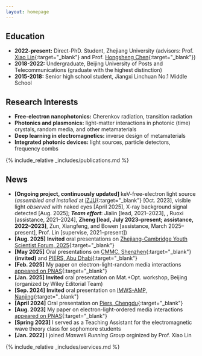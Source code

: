 ```yaml
---
layout: homepage
---
```


## Education
- **2022-present:**  Direct-PhD. Student, Zhejiang University (advisors: Prof. [Xiao Lin](https://scholar.google.com/citations?user=DmHN_F8AAAAJ&hl=en){:target="_blank"} and Prof. [Hongsheng Chen](https://scholar.google.com/citations?user=w1p_Wf0AAAAJ&hl=en){:target="_blank"})
- **2018-2022:** Undergraduate, Beijing University of Posts and Telecommunications (graduate with the highest distinction)
- **2015-2018:** Senior high school student, Jiangxi Linchuan No.1 Middle School

## Research Interests
- **Free-electron nanophotonics:** Cherenkov radiation, transition radiation
- **Photonics and plasmonics:** light-matter interactions in photonic (time) crystals, random media, and other metamaterials
- **Deep learning in electromagnetics:** inverse design of metamaterials
- **Integrated photonic devices:** light sources, particle detectors, frequency combs

{% include_relative _includes/publications.md %}

## News
- **[Ongoing project, continuously updated]** keV-free-electron light source (_assembled and installed_ at [iZJU](https://www.intl.zju.edu.cn/en){:target="_blank"} [Oct. 2023], visible light _observed_ with naked eyes [April 2025], X-ray background signal detected [Aug. 2025]; **_Team effort_**: Jialin [lead, 2021–2023], , Ruoxi [assistance, 2021–2024], **Zheng [lead, July 2023–present; assistance, 2022–2023]**, Zun, Xiangfeng, and Bowen [assistance, March 2025–present], Prof. Lin [supervise, 2021–present])
- **[Aug. 2025]** **Invited** oral presentations on [Zhejiang-Cambridge Youth Scientist Forum, 2025](./assets/files/Program%20V1.1(2).pdf){:target="_blank"}
- **[May 2025]** Oral presentations on [CMMC, Shenzhen](https://www.metasoc.org.cn/cn/web/index/28310_2443311){:target="_blank"} **(invited)** and [PIERS, Abu Dhabi](https://abdb2025.piers.org/session.html?sid=S060){:target="_blank"} 
- **[Feb. 2025]** My paper on electron-light-random media interactions [appeared on PNAS](https://www.pnas.org/doi/10.1073/pnas.2413336122){:target="_blank"}
- **[Jan. 2025]** **Invited** oral presentation on Mat.+Opt. workshop, Beijing (organized by Wiley Editorial Team)
- **[Sep. 2024]** **Invited** oral presentation on [IMWS-AMP, Nanjing](http://www.em-conf.com/imws-amp2024/conference/htm_special.php?title=Special%20Session){:target="_blank"}
- **[April 2024]** Oral presentation on [Piers, Chengdu](https://cd2024.piers.org/session.html?sid=S113){:target="_blank"}
- **[Aug. 2023]** My paper on electron-light-ordered media interactions [appeared on PNAS](https://www.pnas.org/doi/10.1073/pnas.2306601120){:target="_blank"}
- **[Spring 2023]** I served as a Teaching Assistant for the electromagnetic wave theory class for sophomore students
- **[Jan. 2022]** I joined _Maxwell Running Group_ orginized by Prof. Xiao Lin

{% include_relative _includes/services.md %}
